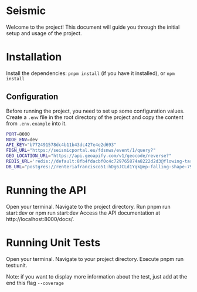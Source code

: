 # Seismic

Welcome to the project! This document will guide you through the initial setup and usage of the project.

# Installation
Install the dependencies: `pnpm install` (if you have it installed), or `npm install`

## Configuration
Before running the project, you need to set up some configuration values.
Create a `.env` file in the root directory of the project and copy the content from `.env.example` into it.

```bash
PORT=8000
NODE_ENV=dev
API_KEY="b772491578dc4b11b43dc427e4e2d693"
FDSN_URL="https://seismicportal.eu/fdsnws/event/1/query?"
GEO_LOCATION_URL="https://api.geoapify.com/v1/geocode/reverse?"
REDIS_URL='redis://default:8fb4fdacbf0c4c729765874a8222d2d3@flowing-tarpon-35172.upstash.io:35172'
DB_URL="postgres://renteriafrancisco51:hDg6JCLd1Yqk@ep-falling-shape-790103.us-east-2.aws.neon.tech/earthquakes"
```

# Running the API 
Open your terminal.
Navigate to the project directory.
Run pnpm run start:dev or npm run start:dev
Access the API documentation at http://localhost:8000/docs/.

# Running Unit Tests 
Open your terminal.
Navigate to your project directory.
Execute pnpm run test:unit.

Note: if you want to display more information about the test, just add at the end this flag `--coverage`